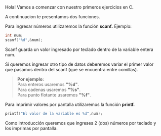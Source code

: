 Hola! Vamos a comenzar con nuestro primeros ejercicios en C.

A continuacion te presentamos dos funciones.

Para ingresar números utilizaremos la función **scanf.**
Ejemplo:

```C
int num;
scanf("%d",&num);
```
Scanf guarda un valor ingresado por teclado dentro de la variable entera num.

Si queremos ingresar otro tipo de datos deberemos variar el primer valor que pasamos dentro del scanf (que se encuentra entre comillas).

> **Por ejemplo:**<br>
> Para enteros usaremos **"%d"**.<br>
> Para cadenas usaremos **"%s"**.<br> 
> Para punto flotante usaremos **"%f"**.<br>

Para imprimir valores por pantalla utilizaremos la función **printf.**

```C
printf("El valor de la variable es %d",num);
```

Como introducción queremos que ingreses 2 (dos) números por teclado y los imprimas por pantalla.